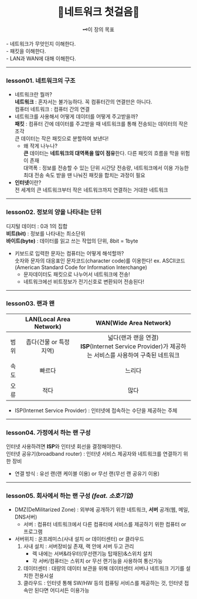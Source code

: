 <div align="center">
  <h1>🧩네트워크 첫걸음🧩</h1>
  <p>🗝️이 장의 목표</p>
  <p style="text-align: left">
    - 네트워크가 무엇인지 이해한다.<br>
    - 패킷을 이해한다.<br>
    - LAN과 WAN에 대해 이해한다.  
  </p>
</div>
  
---
### lesson01. 네트워크의 구조 
  - 네트워크란 뭘까?  
    **네트워크** : 혼자서는 불가능하다. 꼭 컴퓨터간의 연결만은 아니다.  
    컴퓨터 네트워크 : 컴퓨터 간의 연결  
  - 네트워크를 사용해서 어떻게 데이터를 어떻게 주고받을까?  
    **패킷** : 컴퓨터 간에 데이터를 주고받을 때 네트워크를 통해 전송되는 데이터의 작은 조각  
    큰 데이터는 작은 패킷으로 분할하여 보낸다!
    - 왜 작게 나누나?  
      **큰** 데이터는 **네트워크의 대역폭을 많이 점유**한다. 다른 패킷의 흐름을 막을 위험이 존재  
      대역폭 : 정보를 전송할 수 있는 단위 시간당 전송량, 네트워크에서 이용 가능한 최대 전송 속도
    받을 땐 나눠진 패킷을 합치는 과정이 필요
  - **인터넷**이란?  
    전 세계의 큰 네트워크부터 작은 네트워크까지 연결하는 거대한 네트워크  
  
---
### lesson02. 정보의 양을 나타내는 단위  
  디지털 데이터 : 0과 1의 집합  
  **비트(bit)** : 정보를 나타내는 최소단위  
  **바이트(byte)** : 데이터를 읽고 쓰는 작업의 단위, 8bit = 1byte  
  - 키보드로 입력한 문자는 컴퓨터는 어떻게 해석할까?  
    숫자와 문자의 대응표인 문자코드(character code)를 이용한다! ex. ASCII코드(American Standard Code for Information Interchange)  
    - 문자데이터도 패킷으로 나누어서 네트워크에 전송!  
    - 네트워크에선 비트정보가 전기신호로 변환되어 전송된다!
      
---
### lesson03. 랜과 왠 
|  | LAN(Local Area Network) | WAN(Wide Area Network) |
| :-: | :---------------------: | :--------------------: |
| 범위 | 좁다(건물 or 특정 지역) | 넓다(랜과 랜을 연결)<br>**ISP**(Internet Service Provider)가 제공하는 서비스를 사용하여 구축된 네트워크<br> |  
| 속도 | 빠르다 | 느리다 |
| 오류 |  적다  |  많다  |

  - ISP(Internet Service Provider) : 인터넷에 접속하는 수단을 제공하는 주체  
  
---
### lesson04. 가정에서 하는 랜 구성
인터넷 사용하려면 **ISP**와 인터넷 회선을 결정해야한다.  
인터넷 공유기(broadband router) : 인터넷 서비스 제공자와 네트워크를 연결하기 위한 장비 
 - 연결 방식 : 유선 랜(랜 케이블 이용) or 무선 랜(무선 랜 공유기 이용)


  
---
### lesson05. 회사에서 하는 랜 구성 _(feat. 소호기업)_
  - DMZ(DeMilitarized Zone) : 외부에 공개하기 위한 네트워크, **서버** 공개(웹, 메일, DNS서버)
    - 서버 : 컴퓨터 네트워크에서 다른 컴퓨터에 서비스를 제공하기 위한 컴퓨터 or 프로그램
  - 서버위치 : 온프레미스(사내 설치 or 데이터센터) or 클라우드  
    1) 사내 설치 : 서버장비실 존재, 랙 안에 서버 두고 관리
       - 렉 내에는 서버&라우터(무선랜기능 탑재된)&스위치 설치
       - 각 서버/컴퓨터는 스위치 or 무선 랜기능을 사용하여 통신가능
    2) 데이터센터 : 대량의 데이터 보관을 위해 데이터센터 서버나 네트워크 기기를 설치한 전용시설  
    3) 클라우드 : 인터넷 통해 SW/HW 등의 컴퓨팅 서비스를 제공하는 것, 인터넷 접속만 된다면 어디서든 이용가능  
  
